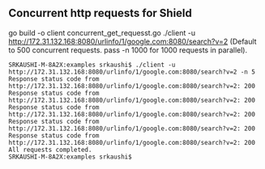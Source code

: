 ## Concurrent http requests for Shield

go build -o client concurrent_get_requesst.go
./client -u http://172.31.132.168:8080/urlinfo/1/google.com:8080/search?v=2  (Default to 500 concurrent requests. pass -n 1000 for 1000 requests in parallel).

```
SRKAUSHI-M-8A2X:examples srkaushi$ ./client -u http://172.31.132.168:8080/urlinfo/1/google.com:8080/search?v=2 -n 5
Response status code from http://172.31.132.168:8080/urlinfo/1/google.com:8080/search?v=2: 200
Response status code from http://172.31.132.168:8080/urlinfo/1/google.com:8080/search?v=2: 200
Response status code from http://172.31.132.168:8080/urlinfo/1/google.com:8080/search?v=2: 200
Response status code from http://172.31.132.168:8080/urlinfo/1/google.com:8080/search?v=2: 200
Response status code from http://172.31.132.168:8080/urlinfo/1/google.com:8080/search?v=2: 200
All requests completed.
SRKAUSHI-M-8A2X:examples srkaushi$ 
```
